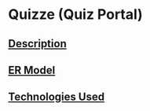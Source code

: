 # Quizze (Quiz Portal)
## [Description](https://github.com/avnishranwa7/Quiz/blob/main/Description) 
## [ER Model](https://github.com/avnishranwa7/Quiz/blob/main/ER%20Model.png)
## [Technologies Used](https://github.com/avnishranwa7/Quiz/blob/main/Technologies%20Used)
